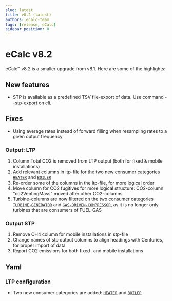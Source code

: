 ```yaml
---
slug: latest
title: v8.2 (latest)
authors: ecalc-team
tags: [release, eCalc]
sidebar_position: 0
---
```


# eCalc v8.2

eCalc™ v8.2 is a smaller upgrade from v8.1. Here are some of the highlights:

## New features
- STP is available as a predefined TSV file-export of data. Use command --stp-export on cli.

## Fixes
- Using average rates instead of forward filling when resampling rates to a given output frequency

### Output: LTP

1. Column Total CO2 is removed from LTP output (both for fixed & mobile installations)
2. Add relevant columns in ltp-file for the two new consumer categories [`HEATER`](../references/keywords/CATEGORY) and [`BOILER`](../references/keywords/CATEGORY)
3. Re-order some of the columns in the ltp-file, for more logical order
4. Move column for CO2 fugitives for more logical structure: CO2-column "co2VentingMass" moved after other CO2-columns
5. Turbine-columns are now filtered on the two consumer categories [`TURBINE-GENERATOR`](../references/keywords/CATEGORY) and [`GAS-DRIVEN-COMPRESSOR`](../references/keywords/CATEGORY), as it is no longer only turbines that are consumers of FUEL-GAS

### Output STP
1. Remove CH4 column for mobile installations in stp-file
2. Change names of stp output columns to align headings with Centuries, for proper import of data
3. Report CO2 emissions for both fixed- and mobile installations

## Yaml
### LTP configuration
- Two new consumer categories are added: [`HEATER`](../references/keywords/CATEGORY) and [`BOILER`](../references/keywords/CATEGORY)
